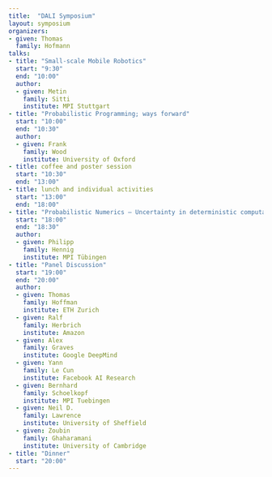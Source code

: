 ```yaml
---
title:  "DALI Symposium"
layout: symposium
organizers:
- given: Thomas
  family: Hofmann
talks:
- title: "Small-scale Mobile Robotics"
  start: "9:30"
  end: "10:00"
  author: 
  - given: Metin 
    family: Sitti
    institute: MPI Stuttgart
- title: "Probabilistic Programming; ways forward"
  start: "10:00"
  end: "10:30"
  author: 
  - given: Frank 
    family: Wood
    institute: University of Oxford
- title: coffee and poster session
  start: "10:30"
  end: "13:00"
- title: lunch and individual activities
  start: "13:00"
  end: "18:00"
- title: "Probabilistic Numerics — Uncertainty in deterministic computation"
  start: "18:00"
  end: "18:30"
  author:
  - given: Philipp 
    family: Hennig
    institute: MPI Tübingen
- title: "Panel Discussion"
  start: "19:00"
  end: "20:00"
  author: 
  - given: Thomas 
    family: Hoffman
    institute: ETH Zurich
  - given: Ralf 
    family: Herbrich 
    institute: Amazon
  - given: Alex 
    family: Graves 
    institute: Google DeepMind
  - given: Yann 
    family: Le Cun 
    institute: Facebook AI Research
  - given: Bernhard 
    family: Schoelkopf 
    institute: MPI Tuebingen
  - given: Neil D.
    family: Lawrence
    institute: University of Sheffield
  - given: Zoubin 
    family: Ghaharamani
    institute: University of Cambridge
- title: "Dinner"
  start: "20:00"
---
```

